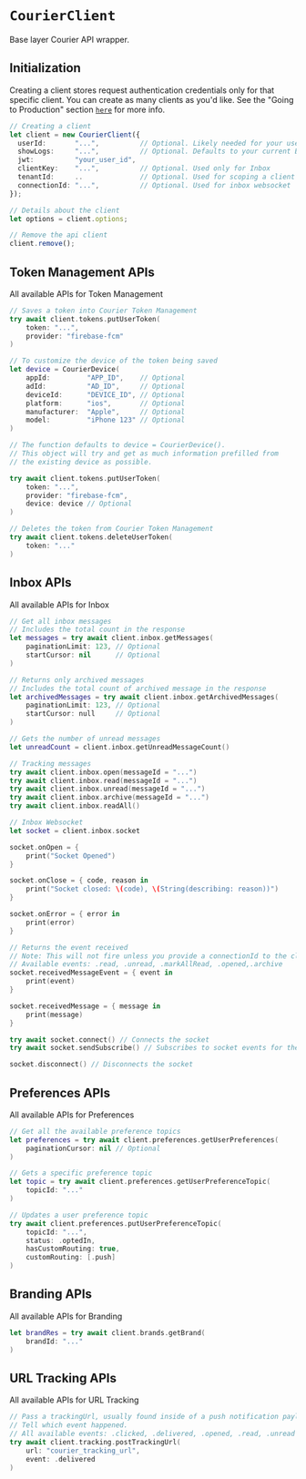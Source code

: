 # `CourierClient`

Base layer Courier API wrapper.

## Initialization

Creating a client stores request authentication credentials only for that specific client. You can create as many clients as you'd like. See the "Going to Production" section <a href="https://github.com/trycourier/courier-ios/blob/master/Docs/Authentication.md#going-to-production"><code>here</code></a> for more info.

```typescript
// Creating a client
let client = new CourierClient({
  userId:       "...",          // Optional. Likely needed for your use case. See above for more authentication details
  showLogs:     "...",          // Optional. Defaults to your current BuildConfig
  jwt:          "your_user_id",
  clientKey:    "...",          // Optional. Used only for Inbox
  tenantId:     ..              // Optional. Used for scoping a client to a specific tenant
  connectionId: "...",          // Optional. Used for inbox websocket
});

// Details about the client
let options = client.options;

// Remove the api client
client.remove();
```

## Token Management APIs

All available APIs for Token Management

```swift
// Saves a token into Courier Token Management
try await client.tokens.putUserToken(
    token: "...",
    provider: "firebase-fcm"
)

// To customize the device of the token being saved
let device = CourierDevice(
    appId:         "APP_ID",    // Optional
    adId:          "AD_ID",     // Optional
    deviceId:      "DEVICE_ID", // Optional
    platform:      "ios",       // Optional
    manufacturer:  "Apple",     // Optional
    model:         "iPhone 123" // Optional
)

// The function defaults to device = CourierDevice().
// This object will try and get as much information prefilled from
// the existing device as possible.

try await client.tokens.putUserToken(
    token: "...",
    provider: "firebase-fcm",
    device: device // Optional
)

// Deletes the token from Courier Token Management
try await client.tokens.deleteUserToken(
    token: "..."
)
```

## Inbox APIs

All available APIs for Inbox

```swift
// Get all inbox messages
// Includes the total count in the response
let messages = try await client.inbox.getMessages(
    paginationLimit: 123, // Optional
    startCursor: nil      // Optional
)

// Returns only archived messages
// Includes the total count of archived message in the response
let archivedMessages = try await client.inbox.getArchivedMessages(
    paginationLimit: 123, // Optional
    startCursor: null     // Optional
)

// Gets the number of unread messages
let unreadCount = client.inbox.getUnreadMessageCount()

// Tracking messages
try await client.inbox.open(messageId = "...")
try await client.inbox.read(messageId = "...")
try await client.inbox.unread(messageId = "...")
try await client.inbox.archive(messageId = "...")
try await client.inbox.readAll()

// Inbox Websocket
let socket = client.inbox.socket

socket.onOpen = {
    print("Socket Opened")
}

socket.onClose = { code, reason in
    print("Socket closed: \(code), \(String(describing: reason))")
}

socket.onError = { error in
    print(error)
}

// Returns the event received
// Note: This will not fire unless you provide a connectionId to the client and the event comes from another app using a different connectionId
// Available events: .read, .unread, .markAllRead, .opened,.archive
socket.receivedMessageEvent = { event in
    print(event)
}

socket.receivedMessage = { message in
    print(message)
}

try await socket.connect() // Connects the socket
try await socket.sendSubscribe() // Subscribes to socket events for the user id in the client

socket.disconnect() // Disconnects the socket
```

## Preferences APIs

All available APIs for Preferences

```swift
// Get all the available preference topics
let preferences = try await client.preferences.getUserPreferences(
    paginationCursor: nil // Optional
)

// Gets a specific preference topic
let topic = try await client.preferences.getUserPreferenceTopic(
    topicId: "..."
)

// Updates a user preference topic
try await client.preferences.putUserPreferenceTopic(
    topicId: "...",
    status: .optedIn,
    hasCustomRouting: true,
    customRouting: [.push]
)
```

## Branding APIs

All available APIs for Branding

```swift
let brandRes = try await client.brands.getBrand(
    brandId: "..."
)
```

## URL Tracking APIs

All available APIs for URL Tracking

```swift
// Pass a trackingUrl, usually found inside of a push notification payload or Inbox message
// Tell which event happened. 
// All available events: .clicked, .delivered, .opened, .read, .unread
try await client.tracking.postTrackingUrl(
    url: "courier_tracking_url",
    event: .delivered
)
```
